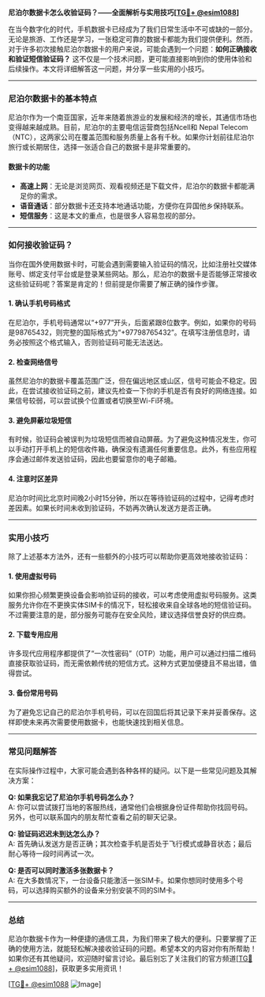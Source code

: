 **尼泊尔数据卡怎么收验证码？——全面解析与实用技巧[[TG💪+ @esim1088](https://t.me/s/esim1088)]**

在当今数字化的时代，手机数据卡已经成为了我们日常生活中不可或缺的一部分。无论是旅游、工作还是学习，一张稳定可靠的数据卡都能为我们提供便利。然而，对于许多初次接触尼泊尔数据卡的用户来说，可能会遇到一个问题：**如何正确接收和验证短信验证码？** 这不仅是一个技术问题，更可能直接影响到你的使用体验和后续操作。本文将详细解答这一问题，并分享一些实用的小技巧。

---

### 尼泊尔数据卡的基本特点

尼泊尔作为一个南亚国家，近年来随着旅游业的发展和经济的增长，其通信市场也变得越来越成熟。目前，尼泊尔的主要电信运营商包括Ncell和 Nepal Telecom（NTC），这两家公司在覆盖范围和服务质量上各有千秋。如果你计划前往尼泊尔旅行或长期居住，选择一张适合自己的数据卡是非常重要的。

#### 数据卡的功能
- **高速上网**：无论是浏览网页、观看视频还是下载文件，尼泊尔的数据卡都能满足你的需求。
- **语音通话**：部分数据卡还支持本地通话功能，方便你在异国他乡保持联系。
- **短信服务**：这是本文的重点，也是很多人容易忽视的部分。

---

### 如何接收验证码？

当你在国外使用数据卡时，可能会遇到需要输入验证码的情况，比如注册社交媒体账号、绑定支付平台或是登录某些网站。那么，尼泊尔的数据卡是否能够正常接收这些验证码呢？答案是肯定的！但前提是你需要了解正确的操作步骤。

#### 1. 确认手机号码格式
在尼泊尔，手机号码通常以“+977”开头，后面紧跟8位数字。例如，如果你的号码是98765432，则完整的国际格式为“+97798765432”。在填写注册信息时，请务必按照这个格式输入，否则验证码可能无法送达。

#### 2. 检查网络信号
虽然尼泊尔的数据卡覆盖范围广泛，但在偏远地区或山区，信号可能会不稳定。因此，在尝试接收验证码之前，建议先检查一下你的手机是否有良好的网络连接。如果信号较弱，可以尝试换个位置或者切换至Wi-Fi环境。

#### 3. 避免屏蔽垃圾短信
有时候，验证码会被误判为垃圾短信而被自动屏蔽。为了避免这种情况发生，你可以手动打开手机上的短信收件箱，确保没有遗漏任何重要信息。此外，有些应用程序会通过邮件发送验证码，因此也要留意你的电子邮箱。

#### 4. 注意时区差异
尼泊尔时间比北京时间晚2小时15分钟，所以在等待验证码的过程中，记得考虑时差因素。如果长时间未收到验证码，不妨再次确认发送方是否正确。

---

### 实用小技巧

除了上述基本方法外，还有一些额外的小技巧可以帮助你更高效地接收验证码：

#### 1. 使用虚拟号码
如果你担心频繁更换设备会影响验证码的接收，可以考虑使用虚拟号码服务。这类服务允许你在不更换实体SIM卡的情况下，轻松接收来自全球各地的短信验证码。不过需要注意的是，部分服务可能存在安全风险，建议选择信誉良好的供应商。

#### 2. 下载专用应用
许多现代应用程序都提供了“一次性密码”（OTP）功能，用户可以通过扫描二维码直接获取验证码，而无需依赖传统的短信方式。这种方式更加便捷且不易出错，值得尝试。

#### 3. 备份常用号码
为了避免忘记自己的尼泊尔手机号码，可以在回国后将其记录下来并妥善保存。这样即使未来再次需要使用数据卡，也能快速找到相关信息。

---

### 常见问题解答

在实际操作过程中，大家可能会遇到各种各样的疑问。以下是一些常见问题及其解决方案：

**Q: 如果我忘记了尼泊尔手机号码怎么办？**  
A: 你可以尝试拨打当地的客服热线，通常他们会根据身份证件帮助你找回号码。另外，也可以联系国内的朋友帮忙查看之前的聊天记录。

**Q: 验证码迟迟未到达怎么办？**  
A: 首先确认发送方是否正确；其次检查手机是否处于飞行模式或静音状态；最后耐心等待一段时间再试一次。

**Q: 是否可以同时激活多张数据卡？**  
A: 在大多数情况下，一台设备只能激活一张SIM卡。如果你想同时使用多个号码，可以选择购买额外的设备来分别安装不同的SIM卡。

---

### 总结

尼泊尔数据卡作为一种便捷的通信工具，为我们带来了极大的便利。只要掌握了正确的使用方法，就能轻松解决接收验证码的问题。希望本文的内容对你有所帮助！如果你还有其他疑问，欢迎随时留言讨论。最后别忘了关注我们的官方频道[[TG💪+ @esim1088](https://t.me/s/esim1088)]，获取更多实用资讯！

[[TG💪+ @esim1088](https://t.me/s/esim1088) ![Image](https://i.postimg.cc/4NQfJmqS/Snipaste-2025-05-13-00-14-12.png)]